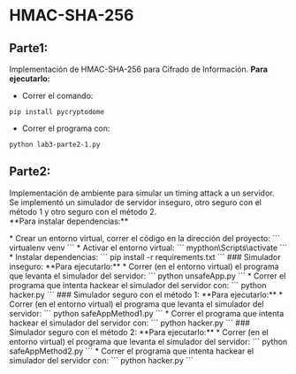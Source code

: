 # HMAC-SHA-256
## Parte1:
Implementación de HMAC-SHA-256 para Cifrado de Información.
**Para ejecutarlo:**
* Correr el comando:
```
pip install pycryptodome
```
* Correr el programa con:
```
python lab3-parte2-1.py
```
## Parte2:
<p>Implementación de ambiente para simular un timing attack a un servidor.<br> 
Se implementó un simulador de servidor inseguro, otro seguro con el método 1 y otro seguro con el método 2.<br>
**Para instalar dependencias:**</p>
* Crear un entorno virtual, correr el código en la dirección del proyecto:
```
virtualenv venv
```
* Activar el entorno virtual:
```
mypthon\Scripts\activate
```
* Instalar dependencias:
```
pip install -r requirements.txt
```
### Simulador inseguro:
**Para ejecutarlo:**
* Correr (en el entorno virtual) el programa que levanta el simulador del servidor:
```
python unsafeApp.py
```
* Correr el programa que intenta hackear el simulador del servidor con:
```
python hacker.py
```
### Simulador seguro con el método 1:
**Para ejecutarlo:**
* Correr (en el entorno virtual) el programa que levanta el simulador del servidor:
```
python safeAppMethod1.py
```
* Correr el programa que intenta hackear el simulador del servidor con:
```
python hacker.py
```
### Simulador seguro con el método 2:
**Para ejecutarlo:**
* Correr (en el entorno virtual) el programa que levanta el simulador del servidor:
```
python safeAppMethod2.py
```
* Correr el programa que intenta hackear el simulador del servidor con:
```
python hacker.py
```
